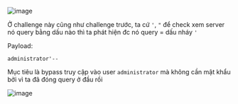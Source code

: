![image](https://github.com/user-attachments/assets/825a684c-51e3-4f6c-8d74-49ef72927329)

Ở challenge này cũng như challenge trước, ta cứ `'`, `"` để check xem server nó query bằng dấu nào thì ta phát hiện đc nó query = dấu nháy `'`

Payload:

```
administrator'--
```

Mục tiêu là bypass truy cập vào user `administrator` mà không cần mật khẩu bởi vì ta đã đóng query ở đầu rồi

![image](https://github.com/user-attachments/assets/1e911f56-a28f-43d1-a80e-16f1167d7c44)
